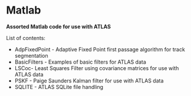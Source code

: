 # Matlab
<b>Assorted Matlab code for use with ATLAS</b></br>

List of contents:
<ul>
<li> AdpFixedPoint - Adaptive Fixed Point first passage algorithm for track segmentation
<li> BasicFilters - Examples of basic filters for ATLAS data
<li> LSCoc- Least Squares Filter using covariance matrices for use with ATLAS data
<li> PSKF - Paige Saunders Kalman filter for use with ATLAS data
<li> SQLITE - ATLAS SQLite file handling 
</ul>
